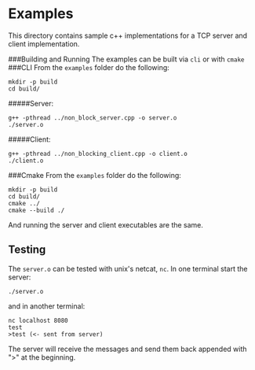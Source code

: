 # Examples

This directory contains sample c++ implementations for a TCP server and client implementation.

###Building and Running
The examples can be built via `cli` or with `cmake`
###CLI
From the `examples` folder do the following:
```
mkdir -p build
cd build/
```
#####Server:
```
g++ -pthread ../non_block_server.cpp -o server.o
./server.o
```
#####Client:
```
g++ -pthread ../non_blocking_client.cpp -o client.o
./client.o
```

###Cmake
From the `examples` folder do the following:
```
mkdir -p build
cd build/
cmake ../
cmake --build ./
```

And running the server and client executables are the same.

## Testing
The `server.o` can be tested with unix's netcat, `nc`.
In one terminal start the server:
```
./server.o
```
and in another terminal:
```
nc localhost 8080
test
>test (<- sent from server)
```

The server will receive the messages and send them back appended with ">" at the beginning.


